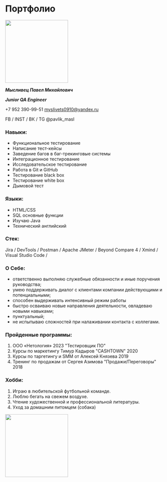 Портфолио
===========

<img src="https://user-images.githubusercontent.com/122479950/221151694-71c9199b-257b-4a7e-9efd-3acea36638c7.JPG" width="200" />

***Мысливец Павел Михайлович***

***Junior QA Engineer***

+7 952 390-99-51
myslivets0910@yandex.ru

FB / INST / ВК / TG
@pavlik_masl

### Навыки:
- Функциональное тестирование
- Написание тест-кейсы 
- Заведение багов в баг-трекинговые системы
- Интеграционное тестирование
- Исследовательское тестирование
- Работа в Git и GitHub
- Тестирование black box 
- Тестирование white box 
- Дымовой тест

### Языки:
- HTML/CSS
- SQL основные функции
- Изучаю Java
- Технический английский 
  
### Стек:
Jira / DevTools / Postman / Apache JMeter / Beyond Compare 4 / Xmind / Visual Studio Code / 


### О Себе:
- ответственно выполняю служебные обязанности и иные поручения руководства;
- умею поддерживать диалог с клиентами компании действующими и потенциальными;
- способен выдерживать интенсивный режим работы
- быстро осваиваю новые направления деятельности, овладеваю новыми навыками;
- пунктуальный;
- не испытываю сложностей при налаживании контакта с коллегами.


### Пройденные программы:
1. ООО «Нетология» 2023 "Тестировщик ПО"
2. Курсы по маркетингу Тимур Кадыров "CASHTOWN" 2020
3. Курсы по таргетингу и SMM от Алексей Князева 2019
4. Тренинг по продажам от Сергея Азимова "Продажи/Переговоры" 2018


### Хобби:
1. Играю в любительской футбольной команде.
2. Люблю бегать на свежем воздухе. 
3. Чтение художественной и профессиональной литературы.
4. Уход за домашним питомцем (собака)

<img src="https://user-images.githubusercontent.com/122479950/231692357-b5429bf4-8e47-4145-afd4-81b82335ba49.png" width="200" />
